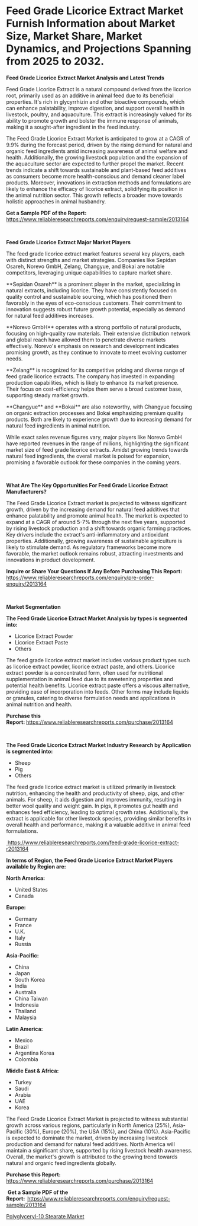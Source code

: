 <p><h1>Feed Grade Licorice Extract Market Furnish Information about Market Size, Market Share, Market Dynamics, and Projections Spanning from 2025 to 2032.</h1></p><p><strong>Feed Grade Licorice Extract Market Analysis and Latest Trends</strong></p>
<p><p>Feed Grade Licorice Extract is a natural compound derived from the licorice root, primarily used as an additive in animal feed due to its beneficial properties. It's rich in glycyrrhizin and other bioactive compounds, which can enhance palatability, improve digestion, and support overall health in livestock, poultry, and aquaculture. This extract is increasingly valued for its ability to promote growth and bolster the immune response of animals, making it a sought-after ingredient in the feed industry.</p><p>The Feed Grade Licorice Extract Market is anticipated to grow at a CAGR of 9.9% during the forecast period, driven by the rising demand for natural and organic feed ingredients amid increasing awareness of animal welfare and health. Additionally, the growing livestock population and the expansion of the aquaculture sector are expected to further propel the market. Recent trends indicate a shift towards sustainable and plant-based feed additives as consumers become more health-conscious and demand cleaner label products. Moreover, innovations in extraction methods and formulations are likely to enhance the efficacy of licorice extract, solidifying its position in the animal nutrition sector. This growth reflects a broader move towards holistic approaches in animal husbandry.</p></p>
<p><strong>Get a Sample PDF of the Report:&nbsp;</strong> <a href="https://www.reliableresearchreports.com/enquiry/request-sample/2013164?utm_campaign=3105&utm_medium=2&utm_source=Github&utm_content=ia&utm_term=03042025&utm_id=feed-grade-licorice-extract">https://www.reliableresearchreports.com/enquiry/request-sample/2013164</a></p>
<p>&nbsp;</p>
<p><strong>Feed Grade Licorice Extract Major Market Players</strong></p>
<p><p>The feed grade licorice extract market features several key players, each with distinct strengths and market strategies. Companies like Sepidan Osareh, Norevo GmbH, Zelang, Changyue, and Bokai are notable competitors, leveraging unique capabilities to capture market share.</p><p>**Sepidan Osareh** is a prominent player in the market, specializing in natural extracts, including licorice. They have consistently focused on quality control and sustainable sourcing, which has positioned them favorably in the eyes of eco-conscious customers. Their commitment to innovation suggests robust future growth potential, especially as demand for natural feed additives increases.</p><p>**Norevo GmbH** operates with a strong portfolio of natural products, focusing on high-quality raw materials. Their extensive distribution network and global reach have allowed them to penetrate diverse markets effectively. Norevo's emphasis on research and development indicates promising growth, as they continue to innovate to meet evolving customer needs.</p><p>**Zelang** is recognized for its competitive pricing and diverse range of feed grade licorice extracts. The company has invested in expanding production capabilities, which is likely to enhance its market presence. Their focus on cost-efficiency helps them serve a broad customer base, supporting steady market growth.</p><p>**Changyue** and **Bokai** are also noteworthy, with Changyue focusing on organic extraction processes and Bokai emphasizing premium quality products. Both are likely to experience growth due to increasing demand for natural feed ingredients in animal nutrition.</p><p>While exact sales revenue figures vary, major players like Norevo GmbH have reported revenues in the range of millions, highlighting the significant market size of feed grade licorice extracts. Amidst growing trends towards natural feed ingredients, the overall market is poised for expansion, promising a favorable outlook for these companies in the coming years.</p></p>
<p>&nbsp;</p>
<p><strong>What Are The Key Opportunities For Feed Grade Licorice Extract Manufacturers?</strong></p>
<p><p>The Feed Grade Licorice Extract market is projected to witness significant growth, driven by the increasing demand for natural feed additives that enhance palatability and promote animal health. The market is expected to expand at a CAGR of around 5-7% through the next five years, supported by rising livestock production and a shift towards organic farming practices. Key drivers include the extract's anti-inflammatory and antioxidant properties. Additionally, growing awareness of sustainable agriculture is likely to stimulate demand. As regulatory frameworks become more favorable, the market outlook remains robust, attracting investments and innovations in product development.</p></p>
<p><strong>Inquire or Share Your Questions If Any Before Purchasing This Report:</strong> <a href="https://www.reliableresearchreports.com/enquiry/pre-order-enquiry/2013164?utm_campaign=3105&utm_medium=2&utm_source=Github&utm_content=ia&utm_term=03042025&utm_id=feed-grade-licorice-extract">https://www.reliableresearchreports.com/enquiry/pre-order-enquiry/2013164</a></p>
<p>&nbsp;</p>
<p><strong>Market Segmentation</strong></p>
<p><strong>The Feed Grade Licorice Extract Market Analysis by types is segmented into:</strong></p>
<p><ul><li>Licorice Extract Powder</li><li>Licorice Extract Paste</li><li>Others</li></ul></p>
<p><p>The feed grade licorice extract market includes various product types such as licorice extract powder, licorice extract paste, and others. Licorice extract powder is a concentrated form, often used for nutritional supplementation in animal feed due to its sweetening properties and potential health benefits. Licorice extract paste offers a viscous alternative, providing ease of incorporation into feeds. Other forms may include liquids or granules, catering to diverse formulation needs and applications in animal nutrition and health.</p></p>
<p><strong>Purchase this Report:&nbsp;</strong><a href="https://www.reliableresearchreports.com/purchase/2013164?utm_campaign=3105&utm_medium=2&utm_source=Github&utm_content=ia&utm_term=03042025&utm_id=feed-grade-licorice-extract">https://www.reliableresearchreports.com/purchase/2013164</a></p>
<p>&nbsp;</p>
<p><strong>The Feed Grade Licorice Extract Market Industry Research by Application is segmented into:</strong></p>
<p><ul><li>Sheep</li><li>Pig</li><li>Others</li></ul></p>
<p><p>The feed grade licorice extract market is utilized primarily in livestock nutrition, enhancing the health and productivity of sheep, pigs, and other animals. For sheep, it aids digestion and improves immunity, resulting in better wool quality and weight gain. In pigs, it promotes gut health and enhances feed efficiency, leading to optimal growth rates. Additionally, the extract is applicable for other livestock species, providing similar benefits in overall health and performance, making it a valuable additive in animal feed formulations.</p></p>
<p><a href="https://www.reliableresearchreports.com/feed-grade-licorice-extract-r2013164?utm_campaign=3105&utm_medium=2&utm_source=Github&utm_content=ia&utm_term=03042025&utm_id=feed-grade-licorice-extract">&nbsp;https://www.reliableresearchreports.com/feed-grade-licorice-extract-r2013164</a></p>
<p><strong>In terms of Region, the Feed Grade Licorice Extract Market Players available by Region are:</strong></p>
<p>
    <p> <strong> North America: </strong>
        <ul>
            <li>United States</li>
            <li>Canada</li>
        </ul>
        </p> 
    <p> <strong> Europe: </strong>
        <ul>
            <li>Germany</li>
            <li>France</li>
            <li>U.K.</li>
            <li>Italy</li>
            <li>Russia</li>
        </ul>
        </p> 
    <p> <strong> Asia-Pacific: </strong>
        <ul>
            <li>China</li>
            <li>Japan</li>
            <li>South Korea</li>
            <li>India</li>
            <li>Australia</li>
            <li>China Taiwan</li>
            <li>Indonesia</li>
            <li>Thailand</li>
            <li>Malaysia</li>
        </ul>
        </p> 
    <p> <strong> Latin America: </strong>
        <ul>
            <li>Mexico</li>
            <li>Brazil</li>
            <li>Argentina Korea</li>
            <li>Colombia</li>
        </ul>
        </p> 
    <p> <strong> Middle East & Africa: </strong>
        <ul>
            <li>Turkey</li>
            <li>Saudi</li>
            <li>Arabia</li>
            <li>UAE</li>
            <li>Korea</li>
        </ul>
    </p>
    </p>
<p><p>The Feed Grade Licorice Extract Market is projected to witness substantial growth across various regions, particularly in North America (25%), Asia-Pacific (30%), Europe (20%), the USA (15%), and China (10%). Asia-Pacific is expected to dominate the market, driven by increasing livestock production and demand for natural feed additives. North America will maintain a significant share, supported by rising livestock health awareness. Overall, the market's growth is attributed to the growing trend towards natural and organic feed ingredients globally.</p></p>
<p><strong>Purchase this Report: </strong><a href="https://www.reliableresearchreports.com/purchase/2013164?utm_campaign=3105&utm_medium=2&utm_source=Github&utm_content=ia&utm_term=03042025&utm_id=feed-grade-licorice-extract">https://www.reliableresearchreports.com/purchase/2013164</a></p>
<p>&nbsp;<strong>Get a Sample PDF of the Report:&nbsp;&nbsp;</strong><a href="https://www.reliableresearchreports.com/enquiry/request-sample/2013164?utm_campaign=3105&utm_medium=2&utm_source=Github&utm_content=ia&utm_term=03042025&utm_id=feed-grade-licorice-extract">https://www.reliableresearchreports.com/enquiry/request-sample/2013164</a></p>
<p><strong></strong></p>
<p><p><a href="https://github.com/shadnfamoza/Market-Research-Report-List-1/blob/main/polyglyceryl-10-stearate-market.md?utm_campaign=3105&utm_medium=2&utm_source=Github&utm_content=ia&utm_term=03042025&utm_id=feed-grade-licorice-extract">Polyglyceryl-10 Stearate Market</a></p></p>